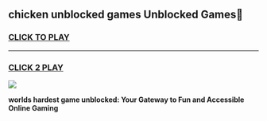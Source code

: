 
## chicken unblocked games Unblocked Games👋
<h3>
<a href="https://premium.freeplayer.one?title=chicken_unblocked_games&ref=16F">CLICK TO PLAY</a></h3>
<hr>

<h3>
<a href="https://premium.freeplayer.one?title=chicken_unblocked_games&ref=16F">CLICK 2 PLAY</a>
  
</h3>

<a href="https://premium.freeplayer.one?title=chicken_unblocked_games&ref=16F/"><img src="https://clearcache.store/games.png"></a>


**worlds hardest game unblocked: Your Gateway to Fun and Accessible Online Gaming**
